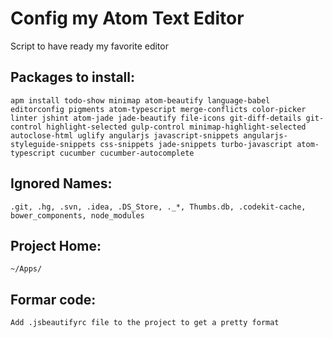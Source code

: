 # Config my Atom Text Editor
Script to have ready my favorite editor

## Packages to install:
	apm install todo-show minimap atom-beautify language-babel editorconfig pigments atom-typescript merge-conflicts color-picker linter jshint atom-jade jade-beautify file-icons git-diff-details git-control highlight-selected gulp-control minimap-highlight-selected autoclose-html uglify angularjs javascript-snippets angularjs-styleguide-snippets css-snippets jade-snippets turbo-javascript atom-typescript cucumber cucumber-autocomplete

## Ignored Names:
	.git, .hg, .svn, .idea, .DS_Store, ._*, Thumbs.db, .codekit-cache, bower_components, node_modules	

## Project Home:
	~/Apps/

## Formar code:
	Add .jsbeautifyrc file to the project to get a pretty format
